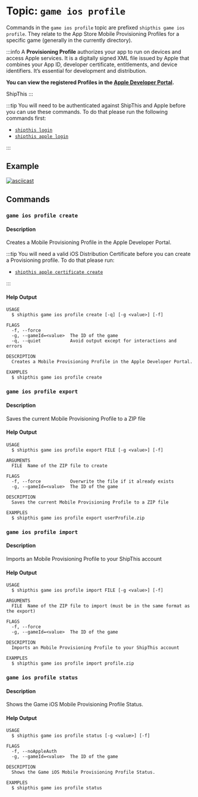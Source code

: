 # Topic: `game ios profile`

Commands in the `game ios profile` topic are prefixed `shipthis game ios profile`. They relate to the App Store Mobile Provisioning Profiles for a specific game (generally in the currently directory).

:::info
A **Provisioning Profile** authorizes your app to run on devices and access Apple services. It is a digitally signed XML file issued by Apple that combines your App ID, developer certificate, entitlements, and device identifiers. It’s essential for development and distribution.

**You can view the registered Profiles in the [Apple Developer Portal](https://developer.apple.com/account/resources/profiles/list).**

ShipThis
:::

:::tip
You will need to be authenticated against ShipThis and Apple before you can use
these commands. To do that please run the following commands first:

- [`shipthis login`](/docs/reference/login)
- [`shipthis apple login`](/docs/reference/apple/login)

:::

## Example

[![asciicast](https://asciinema.org/a/1CNdfgPwSmxBVrgqxC9xXLnkm.svg)](https://asciinema.org/a/1CNdfgPwSmxBVrgqxC9xXLnkm#shipthis-col120row32)

## Commands

### `game ios profile create`

#### Description

Creates a Mobile Provisioning Profile in the Apple Developer Portal.

:::tip
You will need a valid iOS Distribution Certificate before you can create a
Provisioning profile. To do that please run:

- [`shipthis apple certificate create`](/docs/reference/apple/certificate#apple-certificate-create)

:::

#### Help Output

```
USAGE
  $ shipthis game ios profile create [-q] [-g <value>] [-f]

FLAGS
  -f, --force
  -g, --gameId=<value>  The ID of the game
  -q, --quiet           Avoid output except for interactions and errors

DESCRIPTION
  Creates a Mobile Provisioning Profile in the Apple Developer Portal.

EXAMPLES
  $ shipthis game ios profile create
```

### `game ios profile export`

#### Description

Saves the current Mobile Provisioning Profile to a ZIP file

#### Help Output

```
USAGE
  $ shipthis game ios profile export FILE [-g <value>] [-f]

ARGUMENTS
  FILE  Name of the ZIP file to create

FLAGS
  -f, --force           Overwrite the file if it already exists
  -g, --gameId=<value>  The ID of the game

DESCRIPTION
  Saves the current Mobile Provisioning Profile to a ZIP file

EXAMPLES
  $ shipthis game ios profile export userProfile.zip
```

### `game ios profile import`

#### Description

Imports an Mobile Provisioning Profile to your ShipThis account

#### Help Output

```
USAGE
  $ shipthis game ios profile import FILE [-g <value>] [-f]

ARGUMENTS
  FILE  Name of the ZIP file to import (must be in the same format as the export)

FLAGS
  -f, --force
  -g, --gameId=<value>  The ID of the game

DESCRIPTION
  Imports an Mobile Provisioning Profile to your ShipThis account

EXAMPLES
  $ shipthis game ios profile import profile.zip
```

### `game ios profile status`

#### Description

Shows the Game iOS Mobile Provisioning Profile Status.

#### Help Output

```
USAGE
  $ shipthis game ios profile status [-g <value>] [-f]

FLAGS
  -f, --noAppleAuth
  -g, --gameId=<value>  The ID of the game

DESCRIPTION
  Shows the Game iOS Mobile Provisioning Profile Status.

EXAMPLES
  $ shipthis game ios profile status
```
